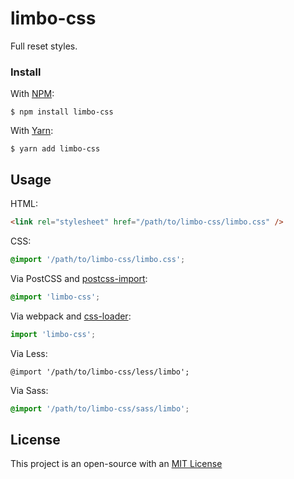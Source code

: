 # limbo-css

Full reset styles.

### Install

With [NPM](http://npmjs.com):

```command
$ npm install limbo-css
```

With [Yarn](https://yarnpkg.com):

```command
$ yarn add limbo-css
```

## Usage

HTML:

```html
<link rel="stylesheet" href="/path/to/limbo-css/limbo.css" />
```

CSS:

```css
@import '/path/to/limbo-css/limbo.css';
```

Via PostCSS and [postcss-import](https://github.com/postcss/postcss-import):

```css
@import 'limbo-css';
```

Via webpack and [css-loader](https://github.com/webpack-contrib/css-loader):

```js
import 'limbo-css';
```

Via Less:

```less
@import '/path/to/limbo-css/less/limbo';
```

Via Sass:

```scss
@import '/path/to/limbo-css/sass/limbo';
```

## License

This project is an open-source with an [MIT License](https://github.com/watscho/limbo-css/blob/master/license)
